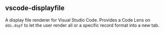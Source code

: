 ## vscode-displayfile

A display file renderer for Visual Studio Code. Provides a Code Lens on `dds.dspf` to let the user render all or a specific record format into a new tab.